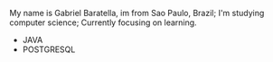 My name is Gabriel Baratella, im from Sao Paulo, Brazil;
I'm studying computer science;
Currently focusing on learning.
- JAVA
- POSTGRESQL
